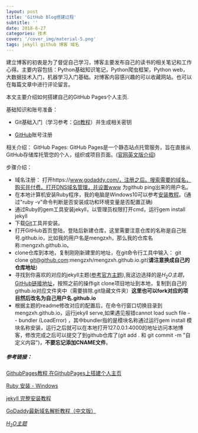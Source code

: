 ```yaml
---
layout: post
title: 'GitHub Blog搭建过程'
subtitle: ''
date: 2018-6-27
categories: 技术
cover: '/cover_img/material-5.png'
tags: jekyll github 博客 域名
---
```


​       建立博客的初衷是为了督促自己学习，博客主要发布自己的读书的相关笔记和工作心得。主要内容包括：Python基础知识笔记，Python爬虫框架，Python web， 大数据技术入门，机器学习入门基础。对博客内容感兴趣的可以收藏网站。也可以在每篇文章中进行评论留言。



本文主要介绍如何搭建自己的GitHub Pages个人主页.

基础知识和账号准备：

* Git基础入门（学习参考：[Git教程](https://www.liaoxuefeng.com/wiki/0013739516305929606dd18361248578c67b8067c8c017b000/)）并生成相关密钥

* [GitHub](https://github.com/)账号注册

相关介绍：
  GitHub Pages: GitHub Pages是一个静态站点托管服务，旨在直接从GitHub存储库托管您的个人，组织或项目页面。([官网英文版介绍](https://help.github.com/articles/what-is-github-pages/))

步骤介绍：

* 域名注册： 打开https://www.godaddy.com/，注册之后。搜索需要的域名，购买并付费。打开DNS域名管理，并设置www 为github ping出来的用户名。
* 在本地计算机安装Ruby程序，我的电脑是Windows10可以参考[安装教程](http://www.runoob.com/ruby/ruby-installation-windows.html)。(通过"ruby -v"命令判断是否安装成功和环境变量是否配置正确)
* 通过Ruby的gem工具安装jekyll，以管理员权限打开cmd，运行gem install jekyll
* 下载[Git](https://git-scm.com/downloads)工具并安装。
* 打开GitHub首页登陆，登陆后新建仓库，这里需要注意仓库的名称是自己账号.github.io，比如我的用户名是mengzxh，那么我的仓库名称:mengzxh.github.io。
* clone仓库到本地，复制刚刚新建里的地址，在git命令行工具中输入： git clone git@github.com:mengzxh/mengzxh.github.io.git(**请注意换成自己的仓库地址**)
* 寻找到你喜欢的对应的jekyll主题([参考官方主题](http://jekyllthemes.org/)),我这边选择的是$H_2O主题$，[GitHub链接地址](https://github.com/kaeyleo/jekyll-theme-H2O)，按照之前的操作git clone项目地址到本地，复制到自己的github.io对应文件夹中（需要排除.git隐藏文件夹）**这里也可以fork对应的项目然后改名为自己用户名.github.io**
* 根据主题的readme修改对应的配置后，在命令行窗口切换目录到mengzxh.github.io，运行jekyll serve,如果遇见报错cannot load such file -- bundler (LoadError) ，其中bundler指的是模块名称通过运行gem install 模块名称安装，运行之后就可以在本地打开127.0.0.1:4000的地址访问本地博客，修改完成之后可以提交了到github仓库了(git add . 和 git commit -m "自定义内容")，**不要忘记添加CNAME文件**。



##### 参考链接：
[GithubPages教程 在GithubPages上搭建个人主页](https://blog.csdn.net/yanzhenjie1003/article/details/51703370)

[Ruby 安装 - Windows](http://www.runoob.com/ruby/ruby-installation-windows.html)

[jekyll 完整安装教程](https://blog.csdn.net/joelcat/article/details/78642434)

[GoDaddy最新域名解析教程（中文版）](http://godaddy.idcspy.com/godaddy-jx)

[$H_2O主题$](https://github.com/kaeyleo/jekyll-theme-H2O)